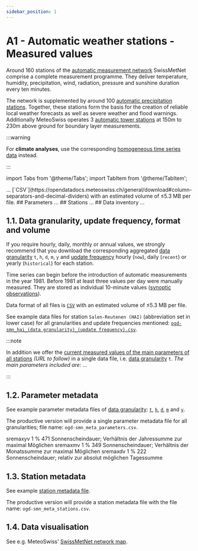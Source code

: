 ```yaml
---
sidebar_position: 1
---
```


# A1 - Automatic weather stations - Measured values
Around 160 stations of the [automatic measurement network](https://www.meteoswiss.admin.ch/weather/measurement-systems/land-based-stations/automatic-measurement-network.html) SwissMetNet comprise a complete measurement programme. They deliver temperature, humidity, precipitation, wind, radiation, pressure and sunshine duration every ten minutes.

The network is supplemented by around 100 [automatic precipitation stations](/a-data-groundbased/a2-automatic-precipitation-stations). Together, these stations form the basis for the creation of reliable local weather forecasts as well as severe weather and flood warnings. Additionally MeteoSwiss operates 3 [automatic tower stations](/a-data-groundbased/a3-automatic-tower-stations) at 150m to 230m above ground for boundary layer measurements.

:::warning

For **climate analyses**, use the corresponding [homogeneous time series data](/c-climate-data) instead.

:::

import Tabs from '@theme/Tabs';
import TabItem from '@theme/TabItem';

<Tabs queryString="metadata">
  <TabItem value="data-structure" label="Data structure">
    ...
  </TabItem>
  <TabItem value="file-format-and-volume" label="File format">
    [`CSV`](https://opendatadocs.meteoswiss.ch/general/download#column-separators-and-decimal-dividers) with an estimated volume of ≤5.3 MB per file.
  </TabItem>
  <TabItem value="file-metadata" label="File metadata">
    ## Parameters
    ...
    ## Stations
    ...
    ## Data inventory
    ...
  </TabItem>
</Tabs>


## 1.1. Data granularity, update frequency, format and volume
If you require hourly, daily, monthly or annual values, we strongly recommend that you download the corresponding aggregated [data granularity](/general/download#32---data-granularity) `t`, `h`, `d`, `m`, `y` and [update frequency](/general/download#33---update-frequency) hourly (`now`), daily (`recent`) or yearly (`historical`) for each station.

Time series can begin before the introduction of automatic measurements in the year 1981. Before 1981 at least three values per day were manually measured. They are stored as individual 10-minute values ([synoptic observations](https://community.wmo.int/en/observation-components-global-observing-system)).

Data format of all files is [`CSV`](/general/download#31---column-separators-and-decimal-dividers) with an estimated volume of ≤5.3 MB per file.

See example data files for station `Salen-Reutenen (HAI)` (abbreviation set in lower case) for all granularities and update frequencies mentioned: [`ogd-smn_hai_(data granularity)_(update frequency).csv`](https://sys-data.int.bgdi.ch/browser/index.html#/collections/ch.meteoschweiz.ogd-smn/items/hai?.language=en).

:::note

In addition we offer the [current measured values of the main parameters of all stations](#) *(URL to follow)* in a single data file, i.e. [data granularity](/general/download#32---data-granularity) `t`. *The main parameters included are: ...*

:::

## 1.2. Parameter metadata
See example parameter metadata files of [data granularity](https://github.com/MeteoSwiss/opendata-download?tab=readme-ov-file#data-granularity): [`t`](https://github.com/MeteoSwiss/publication-opendata/blob/main/data-surface/metadaten-parameter/metadata-parameter-smn-T.csv), [`h`](https://github.com/MeteoSwiss/publication-opendata/blob/main/data-surface/metadaten-parameter/metadata-parameter-smn-H.csv), [`d`](https://github.com/MeteoSwiss/publication-opendata/blob/main/data-surface/metadaten-parameter/metadata-parameter-smn-D.csv), [`m`](https://github.com/MeteoSwiss/publication-opendata/blob/main/data-surface/metadaten-parameter/metadata-parameter-smn-M.csv) and [`y`](https://github.com/MeteoSwiss/publication-opendata/blob/main/data-surface/metadaten-parameter/metadata-parameter-smn-Y.csv).

The productive version will provide a single parameter metadata file for all granularities; file name: `ogd-smn_meta_parameters.csv`.

<!-- **Codes** -->
sremaxyv	1 	%	471 	Sonnenscheindauer; Verhältnis der Jahressumme zur maximal Möglichen
sremaxmv	1 	%	349 	Sonnenscheindauer; Verhältnis der Monatssumme zur maximal Möglichen
sremaxdv	1 	%	222 	Sonnenscheindauer; relativ zur absolut möglichen Tagessumme
<!-- ... -->

## 1.3. Station metadata
See example [station metadata file](https://data.geo.admin.ch/ch.meteoschweiz.messnetz-automatisch/ch.meteoschweiz.messnetz-automatisch_en.csv).

The productive version will provide a station metadata file with the file name: `ogd-smn_meta_stations.csv`.

## 1.4. Data visualisation
See e.g. MeteoSwiss' [SwissMetNet network map](https://www.meteoswiss.admin.ch/services-and-publications/applications/measurement-values-and-measuring-networks.html#param=messnetz-automatisch&lang=en).
